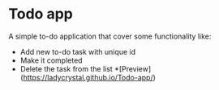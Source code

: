 # Todo app

A simple to-do application that cover some functionality like:

* Add new to-do task with unique id
* Make it completed
* Delete the task from the list
*[Preview] (https://ladycrystal.github.io/Todo-app/)
